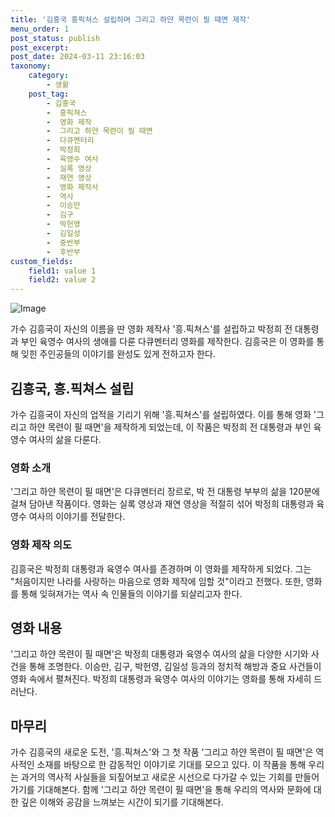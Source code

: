 ```yaml
---
title: '김흥국 흥픽쳐스 설립하며 그리고 하얀 목련이 필 때면 제작'
menu_order: 1
post_status: publish
post_excerpt: 
post_date: 2024-03-11 23:16:03
taxonomy:
    category:
        - 생활
    post_tag:
        - 김흥국
        -  흥픽쳐스
        -  영화 제작
        -  그리고 하얀 목련이 필 때면
        -  다큐멘터리
        -  박정희
        -  육영수 여사
        -  실록 영상
        -  재연 영상
        -  영화 제작사
        -  역사
        -  이승만
        -  김구
        -  박헌영
        -  김일성
        -  중반부
        -  후반부
custom_fields:
    field1: value 1
    field2: value 2
---
```


![Image](https://imgnews.pstatic.net/image/001/2024/03/11/AKR20240311043900005_01_i_P4_20240311095009047.jpg?type=w647)

가수 김흥국이 자신의 이름을 딴 영화 제작사 '흥.픽쳐스'를 설립하고 박정희 전 대통령과 부인 육영수 여사의 생애를 다룬 다큐멘터리 영화를 제작한다. 김흥국은 이 영화를 통해 잊힌 주인공들의 이야기를 완성도 있게 전하고자 한다.
## 김흥국, 흥.픽쳐스 설립
가수 김흥국이 자신의 업적을 기리기 위해 '흥.픽쳐스'를 설립하였다. 이를 통해 영화 '그리고 하얀 목련이 필 때면'을 제작하게 되었는데, 이 작품은 박정희 전 대통령과 부인 육영수 여사의 삶을 다룬다.
### 영화 소개
'그리고 하얀 목련이 필 때면'은 다큐멘터리 장르로, 박 전 대통령 부부의 삶을 120분에 걸쳐 담아낸 작품이다. 영화는 실록 영상과 재연 영상을 적절히 섞어 박정희 대통령과 육영수 여사의 이야기를 전달한다.
### 영화 제작 의도
김흥국은 박정희 대통령과 육영수 여사를 존경하며 이 영화를 제작하게 되었다. 그는 "처음이지만 나라를 사랑하는 마음으로 영화 제작에 임할 것"이라고 전했다. 또한, 영화를 통해 잊혀져가는 역사 속 인물들의 이야기를 되살리고자 한다.
## 영화 내용
'그리고 하얀 목련이 필 때면'은 박정희 대통령과 육영수 여사의 삶을 다양한 시기와 사건을 통해 조명한다. 이승만, 김구, 박헌영, 김일성 등과의 정치적 해방과 중요 사건들이 영화 속에서 펼쳐진다. 박정희 대통령과 육영수 여사의 이야기는 영화를 통해 자세히 드러난다.
## 마무리
가수 김흥국의 새로운 도전, '흥.픽쳐스'와 그 첫 작품 '그리고 하얀 목련이 필 때면'은 역사적인 소재를 바탕으로 한 감동적인 이야기로 기대를 모으고 있다. 이 작품을 통해 우리는 과거의 역사적 사실들을 되짚어보고 새로운 시선으로 다가갈 수 있는 기회를 만들어가기를 기대해본다. 함께 '그리고 하얀 목련이 필 때면'을 통해 우리의 역사와 문화에 대한 깊은 이해와 공감을 느껴보는 시간이 되기를 기대해본다.

